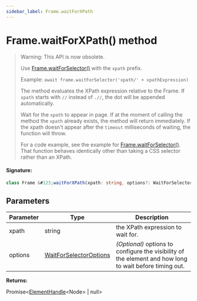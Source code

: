 ```yaml
---
sidebar_label: Frame.waitForXPath
---
```


# Frame.waitForXPath() method

> Warning: This API is now obsolete.
>
> Use [Frame.waitForSelector()](./puppeteer.frame.waitforselector.md) with the `xpath` prefix.
>
> Example: `await frame.waitForSelector('xpath/' + xpathExpression)`
>
> The method evaluates the XPath expression relative to the Frame. If `xpath` starts with `//` instead of `.//`, the dot will be appended automatically.
>
> Wait for the `xpath` to appear in page. If at the moment of calling the method the `xpath` already exists, the method will return immediately. If the xpath doesn't appear after the `timeout` milliseconds of waiting, the function will throw.
>
> For a code example, see the example for [Frame.waitForSelector()](./puppeteer.frame.waitforselector.md). That function behaves identically other than taking a CSS selector rather than an XPath.

#### Signature:

```typescript
class Frame &#123;waitForXPath(xpath: string, options?: WaitForSelectorOptions): Promise<ElementHandle<Node> | null>;&#125;
```

## Parameters

| Parameter | Type                                                            | Description                                                                                             |
| --------- | --------------------------------------------------------------- | ------------------------------------------------------------------------------------------------------- |
| xpath     | string                                                          | the XPath expression to wait for.                                                                       |
| options   | [WaitForSelectorOptions](./puppeteer.waitforselectoroptions.md) | _(Optional)_ options to configure the visibility of the element and how long to wait before timing out. |

**Returns:**

Promise&lt;[ElementHandle](./puppeteer.elementhandle.md)&lt;Node&gt; \| null&gt;
